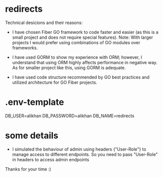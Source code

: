 # redirects

Technical desicions and their reasons:
- I have chosen Fiber GO framework to code faster and easier (as this is a small project and does not require special features). 
Note: With larger projects I would prefer using combinations of GO modules over frameworks.

- I have used GORM to show my experience with ORM; however, I understand that using ORM highly affects performance in negative way. 
As for smaller project like this, using GORM is adequate.

- I have used code structure recommended by GO best practices and utilized architecture for GO Fiber projects.

# .env-template

DB_USER=alikhan
DB_PASSWORD=alikhan
DB_NAME=redirects

# some details

- I simulated the behaviour of admin using headers {"User-Role"} to manage access to different endpoints. So you need to pass "User-Role" in headers to access admin endpoints

Thanks for your time :)
